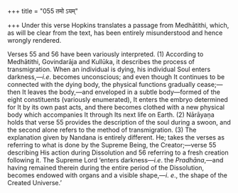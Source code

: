 +++
title = "055 तमो ऽयम्"

+++
Under this verse Hopkins translates a passage from Medhātithi, which, as
will be clear from the text, has been entirely misunderstood and hence
wrongly rendered.

Verses 55 and 56 have been variously interpreted. (1) According to
Medhātithi, Govindarāja and Kullūka, it describes the process of
transmigration. When an individual is dying, his individual Soul enters
darkness,—*i.e*. becomes unconscious; and even though It continues to be
connected with the dying body, the physical functions gradually
cease;—then It leaves the body,—and enveloped in a subtle body—formed of
the eight constituents (variously enumerated), It enters the embryo
determined for It by its own past acts, and there becomes clothed with a
new physical body which accompanies It through Its next life on Earth.
(2) Nārāyaṇa holds that verse 55 provides the description of the soul
during a swoon, and the second alone refers to the method of
transmigration. (3) The explanation given by Nandana is entirely
different. He; takes the verses as referring to what is done by the
Supreme Being, the Creator;—verse 55 describing His action during
Dissolution and 56 referring to a fresh creation following it. The
Supreme Lord ‘enters darkness—*i.e*. the *Pradhāna*,—and having remained
therein during the entire period of the Dissolution, becomes endowed
with organs and a visible shape,—*i*. *e*., the shape of the Created
Universe.’
